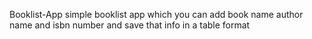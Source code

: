 Booklist-App
simple booklist app which you can add book name author name and isbn number and save that info in a table format

